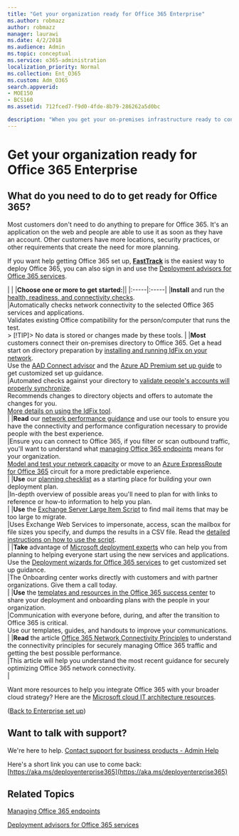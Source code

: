 ```yaml
---
title: "Get your organization ready for Office 365 Enterprise"
ms.author: robmazz
author: robmazz
manager: laurawi
ms.date: 4/2/2018
ms.audience: Admin
ms.topic: conceptual
ms.service: o365-administration
localization_priority: Normal
ms.collection: Ent_O365
ms.custom: Adm_O365
search.appverid:
- MOE150
- BCS160
ms.assetid: 712fced7-f9d0-4fde-8b79-286262a5d0bc

description: "When you get your on-premises infrastructure ready to connect your enterprise organization to Office 365, it's important to plan exactly what steps you want to take, when to perform them, and who will perform them. If you've opted out of FastTrack deployment and aren't finding what you need in our basic deployment steps, this is the place to start."
---
```


# Get your organization ready for Office 365 Enterprise

## What do you need to do to get ready for Office 365?

Most customers don't need to do anything to prepare for Office 365. It's an application on the web and people are able to use it as soon as they have an account. Other customers have more locations, security practices, or other requirements that create the need for more planning.
  
If you want help getting Office 365 set up, **[FastTrack](https://fasttrack.microsoft.com/office)** is the easiest way to deploy Office 365, you can also sign in and use the [Deployment advisors for Office 365 services](deployment-advisors-for-office-365.md).
  
|
|
|****Choose one or more to get started:****||
|:-----|:-----|
|**Install** and run the [health, readiness, and connectivity checks](https://configure.office.com/Scenario.aspx?Sid=11&amp;FromSetup=true&amp;forceStart=true).  <br/> |Automatically checks network connectivity to the selected Office 365 services and applications.  <br/> Validates existing Office compatibility for the person/computer that runs the test.  <br/> > [!TIP]> No data is stored or changes made by these tools.           |
|**Most** customers connect their on-premises directory to Office 365. Get a head start on directory preparation by [installing and running IdFix on your network](https://www.microsoft.com/download/details.aspx?id=36832).  <br/> Use the [AAD Connect advisor](https://aka.ms/aadconnectpwsync) and the [Azure AD Premium set up guide](https://aka.ms/aadpguidance) to get customized set up guidance.  <br/> |Automated checks against your directory to [validate people's accounts will properly synchronize](https://support.office.com/article/Prepare-to-provision-users-through-directory-synchronization-to-Office-365-01920974-9e6f-4331-a370-13aea4e82b3e).  <br/> Recommends changes to directory objects and offers to automate the changes for you.  <br/> [More details on using the IdFix tool](https://support.office.com/article/Prepare-directory-attributes-for-synchronization-with-Office-365-by-using-the-IdFix-tool-497593cf-24c6-491c-940b-7c86dcde9de0).  <br/> |
|**Read** our [network performance guidance](https://aka.ms/tune) and use our tools to ensure you have the connectivity and performance configuration necessary to provide people with the best experience.  <br/> |Ensure you can connect to Office 365, if you filter or scan outbound traffic, you'll want to understand what [managing Office 365 endpoints](https://support.office.com/article/Managing-Office-365-endpoints-99cab9d4-ef59-4207-9f2b-3728eb46bf9a) means for your organization.  <br/> [Model and test your network capacity](https://support.office.com/article/Network-and-migration-planning-for-Office-365-f5ee6c33-bcd7-4b0b-b0f8-dc1d9fb8d132) or move to an [Azure ExpressRoute for Office 365](https://support.office.com/article/Azure-ExpressRoute-for-Office-365-6d2534a2-c19c-4a99-be5e-33a0cee5d3bd) circuit for a more predictable experience.  <br/> |
|**Use** our [planning checklist](https://support.office.com/article/Deployment-planning-checklist-for-Office-365-5fa4f6ef-35ad-4840-91c1-4834df3df5a0) as a starting place for building your own deployment plan.  <br/> |In-depth overview of possible areas you'll need to plan for with links to reference or how-to information to help you plan.  <br/> |
|**Use** the [Exchange Server Large Item Script](https://gallery.technet.microsoft.com/Exchange-Server-Large-Item-b9546cc6) to find mail items that may be too large to migrate.  <br/> |Uses Exchange Web Services to impersonate, access, scan the mailbox for file sizes you specify, and dumps the results in a CSV file. Read the [detailed instructions on how to use the script](https://blogs.technet.com/b/mikehall/archive/2013/06/27/large-mail-item-script.aspx).  <br/> |
|**Take** advantage of [Microsoft deployment experts](https://go.microsoft.com/fwlink/?LinkId=517115) who can help you from planning to helping everyone start using the new services and applications.  <br/> Use the [Deployment wizards for Office 365 services](https://support.office.com/article/Deployment-wizards-for-Office-365-services-165f46e8-3533-4d76-be57-97f81ebd40f2) to get customized set up guidance.  <br/> |The Onboarding center works directly with customers and with partner organizations. Give them a call today.  <br/> |
|**Use** the [templates and resources in the Office 365 success center](https://fasttrack.microsoft.com/office/drive-value/engage) to share your deployment and onboarding plans with the people in your organization.  <br/> |Communication with everyone before, during, and after the transition to Office 365 is critical.  <br/> Use our templates, guides, and handouts to improve your communications.  <br/> |
|**Read** the article [Office 365 Network Connectivity Principles](https://aka.ms/o365networkingprinciples) to understand the connectivity principles for securely managing Office 365 traffic and getting the best possible performance.  <br/> |This article will help you understand the most recent guidance for securely optimizing Office 365 network connectivity.  <br/> |
   
Want more resources to help you integrate Office 365 with your broader cloud strategy? Here are the [Microsoft cloud IT architecture resources](https://docs.microsoft.com/en-us/office365/enterprise/microsoft-cloud-it-architecture-resources).
  
([Back to Enterprise set up](setup-overview-for-enterprises.md))
  
## Want to talk with support?

We're here to help. [Contact support for business products - Admin Help](https://support.office.com/article/32a17ca7-6fa0-4870-8a8d-e25ba4ccfd4b)
  
Here's a short link you can use to come back: [https://aka.ms/deployenterprise365](https://aka.ms/deployenterprise365)
  
## Related Topics

[Managing Office 365 endpoints](https://support.office.com/article/99cab9d4-ef59-4207-9f2b-3728eb46bf9a)
  
[Deployment advisors for Office 365 services](165f46e8-3533-4d76-be57-97f81ebd40f2.md)
  

